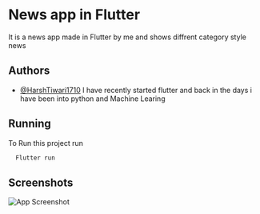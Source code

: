
# News app in Flutter
It is a news app made in Flutter by me and shows diffrent category style news



## Authors

- [@HarshTiwari1710](https://github.com/HarshTiwari1710)
I have recently started flutter and back in the days i have been into python and Machine Learing



  
## Running

To Run this project run

```bash
  Flutter run
```


  
## Screenshots

![App Screenshot](https://drive.google.com/file/d/1xenmkCIm-SQstKlTg_Gf7guTXygTrE--/view?usp=sharing)

  